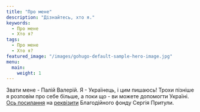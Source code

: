 ```yaml
---
title: "Про мене"
description: "Дізнайтесь, хто я."
keywords:
  - Про мене
  - Хто я?
tags:
  - Про мене
  - Хто я?
featured_image: "/images/gohugo-default-sample-hero-image.jpg"
menu:
  main:
    weight: 1
---
```


Звати мене - Палій Валерій. Я - Українець, і цим пишаюсь! Трохи пізніше я розповім про себе більше, а поки що - ви можете допомогти Україні. [Ось посилання](https://prytulafoundation.org/uk/home/support_page) на [реквізити](https://prytulafoundation.org/uk/home/support_page) Благодійного фонду Сергія Притули.
